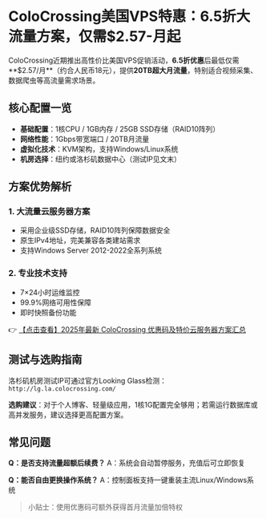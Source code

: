 # ColoCrossing美国VPS特惠：6.5折大流量方案，仅需$2.57-月起

ColoCrossing近期推出高性价比美国VPS促销活动，**6.5折优惠**后最低仅需**$2.57/月**（约合人民币18元），提供**20TB超大月流量**，特别适合视频采集、数据爬虫等高流量需求场景。

## 核心配置一览
- **基础配置**：1核CPU / 1GB内存 / 25GB SSD存储（RAID10阵列）
- **网络性能**：1Gbps带宽端口 / 20TB月流量
- **虚拟化技术**：KVM架构，支持Windows/Linux系统
- **机房选择**：纽约或洛杉矶数据中心（测试IP见文末）

## 方案优势解析
### 1. 大流量云服务器方案
- 采用企业级SSD存储，RAID10阵列保障数据安全
- 原生IPv4地址，完美兼容各类建站需求
- 支持Windows Server 2012-2022全系列系统

### 2. 专业技术支持
- 7×24小时运维监控
- 99.9%网络可用性保障
- 即时快照备份功能

👉 [【点击查看】2025年最新 ColoCrossing 优惠码及特价云服务器方案汇总](https://bit.ly/ColoCrossing)

## 测试与选购指南
洛杉矶机房测试IP可通过官方Looking Glass检测：
`http://lg.la.colocrossing.com/`

**选购建议**：对于个人博客、轻量级应用，1核1G配置完全够用；若需运行数据库或高并发服务，建议选择更高配置方案。

## 常见问题
**Q：是否支持流量超额后续费？**
A：系统会自动暂停服务，充值后可立即恢复

**Q：能否自由更换操作系统？**
A：控制面板支持一键重装主流Linux/Windows系统

> 小贴士：使用优惠码可额外获得首月流量加倍特权